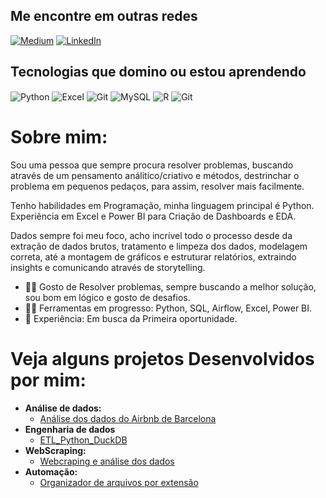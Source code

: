## Me encontre em outras redes
[![Medium](https://img.shields.io/badge/Medium-12100E?style=for-the-badge&logo=medium&logoColor=white)](https://medium.com/@Rafael_Andrade_DEV)
[![LinkedIn](https://img.shields.io/badge/LinkedIn-0077B5?style=for-the-badge&logo=linkedin&logoColor=white)](https://www.linkedin.com/in/rafael-andradedev/)

## Tecnologias que domino ou estou aprendendo
<div style ="display: inline_block">
<img align="center" alt="Python" src="https://img.shields.io/badge/Python-14354C?style=for-the-badge&logo=python&logoColor=white">
<img align="center" alt="Excel" src="https://img.shields.io/badge/Microsoft_Excel-217346?style=for-the-badge&logo=microsoft-excel&logoColor=white">
<img align="center" alt="Git" src="https://img.shields.io/badge/Power BI-143157?style=for-the-badge&logo=PowerBI&logoColor=white">
<img align="center" alt="MySQL" src="https://img.shields.io/badge/MySQL-005C84?style=for-the-badge&logo=mysql&logoColor=white">
<img align="center" alt="R" src="https://img.shields.io/badge/R-276DC3?style=for-the-badge&logo=r&logoColor=white">
<img align="center" alt="Git" src="https://img.shields.io/badge/GIT-E44C30?style=for-the-badge&logo=git&logoColor=white">

</div>

# **Sobre mim:**

Sou uma pessoa que sempre procura resolver problemas, buscando através de um pensamento análitico/criativo e métodos, destrinchar o problema em pequenos pedaços, para assim, resolver mais facilmente.

Tenho habilidades em Programação, minha linguagem principal é Python. Experiência em Excel e Power BI para Criação de Dashboards e EDA.

Dados sempre foi meu foco, acho incrível todo o processo desde da extração de dados brutos, tratamento e limpeza dos dados, modelagem correta, até a montagem de gráficos e estruturar relatórios, extraindo insights e comunicando através de storytelling.

* 👨‍💻 Gosto de Resolver problemas, sempre buscando a melhor solução, sou bom em lógico e gosto de desafios.
* 👨‍💻 Ferramentas em progresso: Python, SQL, Airflow, Excel, Power BI.
* 💼 Experiência: Em busca da Primeira oportunidade.

# Veja alguns projetos Desenvolvidos por mim:
* **Análise de dados:**
  * [Análise dos dados do Airbnb de Barcelona](https://github.com/RafaelAndradeDEV/Airbnb_Barcelona)
* **Engenharia de dados**
  * [ETL_Python_DuckDB](https://github.com/RafaelAndradeDEV/ETL_Python_DuckDB)
* **WebScraping:**
  * [Webcraping e análise dos dados](https://github.com/RafaelAndradeDEV/WebScraping_and_Analysis)
* **Automação:**
  * [Organizador de arquivos por extensão](https://github.com/RafaelAndradeDEV/Files_Organizer)
